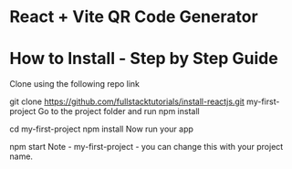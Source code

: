 # React + Vite QR Code Generator
 
# How to Install - Step by Step Guide
Clone using the following repo link

git clone https://github.com/fullstacktutorials/install-reactjs.git my-first-project
Go to the project folder and run npm install

cd my-first-project
npm install
Now run your app

npm start
Note - my-first-project - you can change this with your project name.
